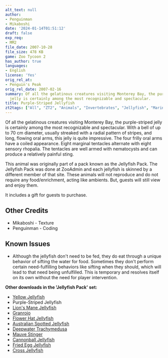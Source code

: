 ```yaml
---
alt_text: null
author:
- Penguinman
- Mikaboshi
date: '2024-01-14T01:51:12'
draft: false
exp_req:
- MM2
file_date: 2007-10-28
file_size: 478 KB
game: Zoo Tycoon 2
has_author: true
languages:
- English
license: 'Yes'
orig_rel_at:
- Penguin's Peak
orig_rel_date: 2007-02-16
summary: Of all the gelatinous creatures visiting Monterey Bay, the purple-striped
  jelly is certainly among the most recognizable and spectacular.
title: Purple-Striped Jellyfish
zt2tags: ["All", "ZT2", "Animals", "Invertebrates", "Jellyfish", "Marine Mania 2", "Living", "Aquatic"]
---
```

Of all the gelatinous creatures visiting Monterey Bay, the purple-striped jelly is certainly among the most recognizable and spectacular. With a bell of up to 70 cm diameter, usually streaked with a radial pattern of stripes, and long, flowing oral arms, this jelly is quite impressive. The four frilly oral arms have a coiled appearance. Eight marginal tentacles alternate with eight sensory rhopalia. The tentacles are well armed with nematocysts and can produce a relatively painful sting.

This animal was originally part of a pack known as the Jellyfish Pack. The Jellyfish Pack was done at ZooAdmin and each jellyfish is skinned by a different member of that site. These animals will not reproduce and do not require any food/enrichment, acting like ambients. But, guests will still view and enjoy them.

It includes a gift for guests to purchase.

## Other Credits
- Mikaboshi - Texture
- Penguinman - Coding

## Known Issues
- Although the jellyfish don't need to be fed, they do eat through a unique behavior of sifting the water for food. Sometimes they don't perform certain need-fulfilling behaviors like sifting when they should, which will lead to that need being unfulfilled. This is temporary and resolves itself on its own without the need for player intervention.

**Other downloads in the 'Jellyfish Pack' set:**
- [Yellow Jellyfish](<https://www.zooberry.org/mods/zt2/animals/fictional/yellow-jellyfish/>)
- Purple-Striped Jellyfish
- [Lion's Mane Jellyfish](<https://www.zooberry.org/mods/zt2/animals/living/lions-mane-jellyfish/>)
- [Granrojo](<https://www.zooberry.org/mods/zt2/animals/living/granrojo/>)
- [Flower Hat Jellyfish](<https://www.zooberry.org/mods/zt2/animals/living/lions-mane-jellyfish/>)
- [Australian Spotted Jellyfish](<https://www.zooberry.org/mods/zt2/animals/living/australian-spotted-jellyfish/>)
- [Deepwater Trachymedusa](<https://www.zooberry.org/mods/zt2/animals/living/deepwater-trachymedusa/>)
- [Mauve Stinger](<https://www.zooberry.org/mods/zt2/animals/living/mauve-stinger/>)
- [Cannonball Jellyfish](<https://www.zooberry.org/mods/zt2/animals/living/cannonball-jellyfish/>)
- [Fried Egg Jellyfish](<https://www.zooberry.org/mods/zt2/animals/living/fried-egg-jellyfish/>)
- [Cross Jellyfish](<https://www.zooberry.org/mods/zt2/animals/living/cross-jellyfish/>)